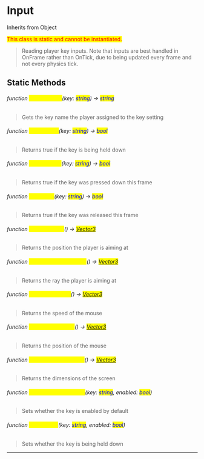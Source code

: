 # Input
Inherits from Object

<mark style="color:red;">This class is static and cannot be instantiated.</mark>

> Reading player key inputs. Note that inputs are best handled in OnFrame rather than OnTick, due to being updated every frame and not every physics tick.
## Static Methods
###### function <mark style="color:yellow;">GetKeyName</mark>(key: <mark style="color:blue;">string</mark>) → <mark style="color:blue;">string</mark>
> Gets the key name the player assigned to the key setting

###### function <mark style="color:yellow;">GetKeyHold</mark>(key: <mark style="color:blue;">string</mark>) → <mark style="color:blue;">bool</mark>
> Returns true if the key is being held down

###### function <mark style="color:yellow;">GetKeyDown</mark>(key: <mark style="color:blue;">string</mark>) → <mark style="color:blue;">bool</mark>
> Returns true if the key was pressed down this frame

###### function <mark style="color:yellow;">GetKeyUp</mark>(key: <mark style="color:blue;">string</mark>) → <mark style="color:blue;">bool</mark>
> Returns true if the key was released this frame

###### function <mark style="color:yellow;">GetMouseAim</mark>() → <mark style="color:blue;">[Vector3](../objects/Vector3.md)</mark>
> Returns the position the player is aiming at

###### function <mark style="color:yellow;">GetCursorAimDirection</mark>() → <mark style="color:blue;">[Vector3](../objects/Vector3.md)</mark>
> Returns the ray the player is aiming at

###### function <mark style="color:yellow;">GetMouseSpeed</mark>() → <mark style="color:blue;">[Vector3](../objects/Vector3.md)</mark>
> Returns the speed of the mouse

###### function <mark style="color:yellow;">GetMousePosition</mark>() → <mark style="color:blue;">[Vector3](../objects/Vector3.md)</mark>
> Returns the position of the mouse

###### function <mark style="color:yellow;">GetScreenDimensions</mark>() → <mark style="color:blue;">[Vector3](../objects/Vector3.md)</mark>
> Returns the dimensions of the screen

###### function <mark style="color:yellow;">SetKeyDefaultEnabled</mark>(key: <mark style="color:blue;">string</mark>, enabled: <mark style="color:blue;">bool</mark>)
> Sets whether the key is enabled by default

###### function <mark style="color:yellow;">SetKeyHold</mark>(key: <mark style="color:blue;">string</mark>, enabled: <mark style="color:blue;">bool</mark>)
> Sets whether the key is being held down


---

